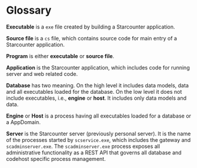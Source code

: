 # Glossary

**Executable** is a `exe` file created by building a Starcounter application.

**Source file** is a `cs` file, which contains source code for main entry of a Starcounter application.

**Program** is either **executable** or **source file**.

**Application** is the Starcounter application, which includes code for running server and web related code.

**Database** has two meaning. On the high level it includes data models, data and all executables loaded for the database. On the low level it does not include executables, i.e., **engine** or **host**. It includes only data models and data.

**Engine** or **Host** is a process having all executables loaded for a database or a AppDomain.

**Server** is the Starcounter server (previously personal server). It is the name of the processes started by `scservice.exe`, which includes the gateway and `scadminserver.exe`. The `scadminserver.exe` process exposes all administrative functionality as a REST API that governs all database and codehost specific process management.